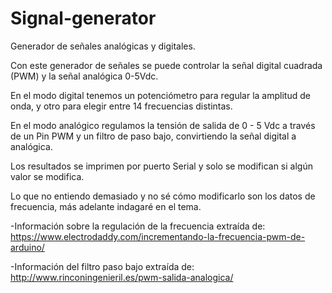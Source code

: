 # Signal-generator
Generador de señales analógicas y digitales.

Con este generador de señales se puede controlar la señal digital cuadrada (PWM) y la señal analógica 0-5Vdc.

En el modo digital tenemos un potenciómetro para regular la amplitud de onda, y otro para elegir entre 14 frecuencias distintas.

En el modo analógico regulamos la tensión de salida de 0 - 5 Vdc a través de un Pin PWM y un filtro de paso bajo, convirtiendo la señal digital a analógica.


Los resultados se imprimen por puerto Serial y solo se modifican si algún valor se modifica.


Lo que no entiendo demasiado y no sé cómo modificarlo son los datos de frecuencia, más adelante indagaré en el tema.





-Información sobre la regulación de la frecuencia extraída de:
https://www.electrodaddy.com/incrementando-la-frecuencia-pwm-de-arduino/

-Información del filtro paso bajo extraída de:
http://www.rinconingenieril.es/pwm-salida-analogica/
